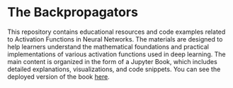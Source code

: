 # The Backpropagators
This repository contains educational resources and code examples related to Activation Functions in Neural Networks. The materials are designed to help learners understand the mathematical foundations and practical implementations of various activation functions used in deep learning.
The main content is organized in the form of a Jupyter Book, which includes detailed explanations, visualizations, and code snippets.
You can see the deployed version of the book [here](https://erum-data-hsf.github.io/the-backpropagators/practical_implementations.html).